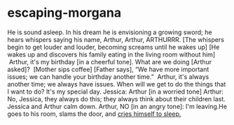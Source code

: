 # escaping-morgana
He is sound asleep. In his dream he is envisioning a growing sword; he hears whispers saying his name, Arthur, Arthur, ARTHURRR.
 [The whispers begin to get louder and louder, becoming screams until he wakes up]
 [He wakes up and discovers his family eating in the living room without him]
  Arthur, it's my birthday [in a cheerful tone].
 What are we doing [Arthur asked]? 
 [Mother sips coffee]
 [Father says], “We have more important issues; we can handle your birthday another time.”
  Arthur, it's always another time; we always have issues. When will we get to do the things that I want to do? It's my special day.
 Jessica: Arthur [in a worried tone]
 Arthur: No, Jessica, they always do this; they always think about their children last.
 Jessica and Arthur calm down.
 Arthur, NO [in an angry tone]: I'm leaving.He goes to his room, slams the door, and
[cries himself to sleep.](Dark)
